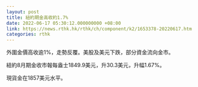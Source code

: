 ```yaml
---
layout: post
title: 紐約期金高收約1.7%
date: 2022-06-17 05:30:12.000000000 +08:00
link: https://news.rthk.hk/rthk/ch/component/k2/1653378-20220617.htm
categories: rthk
---
```


外圍金價高收逾1%，走勢反覆。美股及美元下跌，部分資金流向金市。

紐約8月期金收市報每盎士1849.9美元，升30.3美元，升幅1.67%。

現貨金在1857美元水平。
